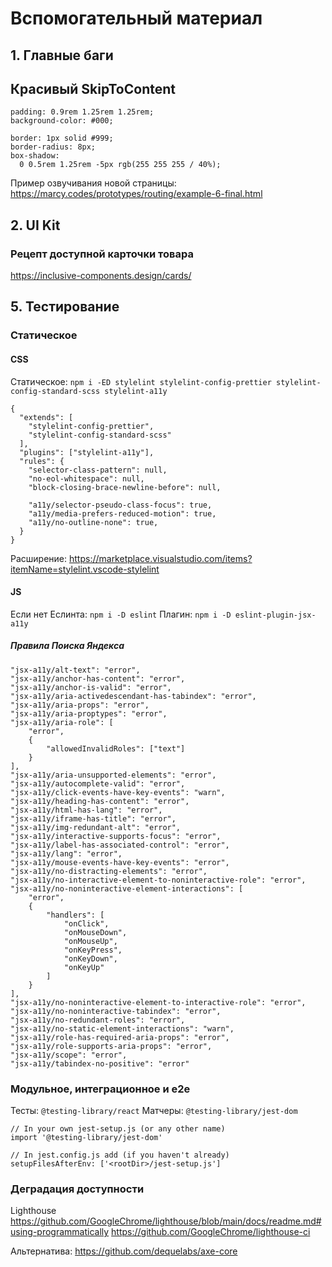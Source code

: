 # Вспомогательный материал

## 1. Главные баги
## Красивый SkipToContent
```(css)
padding: 0.9rem 1.25rem 1.25rem;
background-color: #000;

border: 1px solid #999;
border-radius: 8px;
box-shadow:
  0 0.5rem 1.25rem -5px rgb(255 255 255 / 40%);
```

Пример озвучивания новой страницы:
https://marcy.codes/prototypes/routing/example-6-final.html

## 2. UI Kit

### Рецепт доступной карточки товара
https://inclusive-components.design/cards/


## 5. Тестирование
### Статическое
#### CSS

Статическое: `npm i -ED stylelint stylelint-config-prettier stylelint-config-standard-scss stylelint-a11y`
```
{
  "extends": [
    "stylelint-config-prettier",
    "stylelint-config-standard-scss"
  ],
  "plugins": ["stylelint-a11y"],
  "rules": {
    "selector-class-pattern": null,
    "no-eol-whitespace": null,
    "block-closing-brace-newline-before": null,

    "a11y/selector-pseudo-class-focus": true,
    "a11y/media-prefers-reduced-motion": true,
    "a11y/no-outline-none": true,
  }
}
```

Расширение: https://marketplace.visualstudio.com/items?itemName=stylelint.vscode-stylelint

#### JS
Если нет Еслинта: `npm i -D eslint`
Плагин: `npm i -D eslint-plugin-jsx-a11y`

##### Правила Поиска Яндекса
```
"jsx-a11y/alt-text": "error",
"jsx-a11y/anchor-has-content": "error",
"jsx-a11y/anchor-is-valid": "error",
"jsx-a11y/aria-activedescendant-has-tabindex": "error",
"jsx-a11y/aria-props": "error",
"jsx-a11y/aria-proptypes": "error",
"jsx-a11y/aria-role": [
    "error",
    {
        "allowedInvalidRoles": ["text"]
    }
],
"jsx-a11y/aria-unsupported-elements": "error",
"jsx-a11y/autocomplete-valid": "error",
"jsx-a11y/click-events-have-key-events": "warn",
"jsx-a11y/heading-has-content": "error",
"jsx-a11y/html-has-lang": "error",
"jsx-a11y/iframe-has-title": "error",
"jsx-a11y/img-redundant-alt": "error",
"jsx-a11y/interactive-supports-focus": "error",
"jsx-a11y/label-has-associated-control": "error",
"jsx-a11y/lang": "error",
"jsx-a11y/mouse-events-have-key-events": "error",
"jsx-a11y/no-distracting-elements": "error",
"jsx-a11y/no-interactive-element-to-noninteractive-role": "error",
"jsx-a11y/no-noninteractive-element-interactions": [
    "error",
    {
        "handlers": [
            "onClick",
            "onMouseDown",
            "onMouseUp",
            "onKeyPress",
            "onKeyDown",
            "onKeyUp"
        ]
    }
],
"jsx-a11y/no-noninteractive-element-to-interactive-role": "error",
"jsx-a11y/no-noninteractive-tabindex": "error",
"jsx-a11y/no-redundant-roles": "error",
"jsx-a11y/no-static-element-interactions": "warn",
"jsx-a11y/role-has-required-aria-props": "error",
"jsx-a11y/role-supports-aria-props": "error",
"jsx-a11y/scope": "error",
"jsx-a11y/tabindex-no-positive": "error"
```

### Модульное, интеграционное и e2e

Тесты: `@testing-library/react`
Матчеры: `@testing-library/jest-dom`
```(js)
// In your own jest-setup.js (or any other name)
import '@testing-library/jest-dom'

// In jest.config.js add (if you haven't already)
setupFilesAfterEnv: ['<rootDir>/jest-setup.js']
```

### Деградация доступности

Lighthouse
https://github.com/GoogleChrome/lighthouse/blob/main/docs/readme.md#using-programmatically
https://github.com/GoogleChrome/lighthouse-ci

Альтернатива:
https://github.com/dequelabs/axe-core
